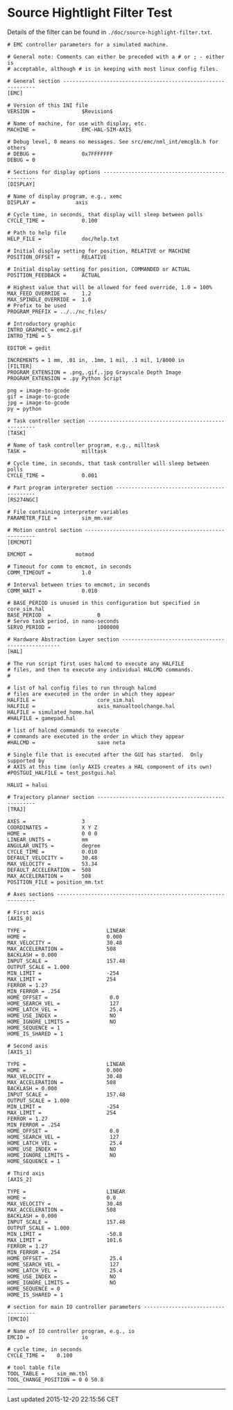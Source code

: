 Source Hightlight Filter Test
=============================

Details of the filter can be found in `./doc/source-highlight-filter.txt`.

    # EMC controller parameters for a simulated machine.

    # General note: Comments can either be preceded with a # or ; - either is
    # acceptable, although # is in keeping with most linux config files.

    # General section -------------------------------------------------------------
    [EMC]

    # Version of this INI file
    VERSION =               $Revision$

    # Name of machine, for use with display, etc.
    MACHINE =               EMC-HAL-SIM-AXIS

    # Debug level, 0 means no messages. See src/emc/nml_int/emcglb.h for others
    # DEBUG =               0x7FFFFFFF
    DEBUG = 0

    # Sections for display options ------------------------------------------------
    [DISPLAY]

    # Name of display program, e.g., xemc
    DISPLAY =             axis

    # Cycle time, in seconds, that display will sleep between polls
    CYCLE_TIME =            0.100

    # Path to help file
    HELP_FILE =             doc/help.txt

    # Initial display setting for position, RELATIVE or MACHINE
    POSITION_OFFSET =       RELATIVE

    # Initial display setting for position, COMMANDED or ACTUAL
    POSITION_FEEDBACK =     ACTUAL

    # Highest value that will be allowed for feed override, 1.0 = 100%
    MAX_FEED_OVERRIDE =     1.2
    MAX_SPINDLE_OVERRIDE =  1.0
    # Prefix to be used
    PROGRAM_PREFIX = ../../nc_files/

    # Introductory graphic
    INTRO_GRAPHIC = emc2.gif
    INTRO_TIME = 5

    EDITOR = gedit

    INCREMENTS = 1 mm, .01 in, .1mm, 1 mil, .1 mil, 1/8000 in
    [FILTER]
    PROGRAM_EXTENSION = .png,.gif,.jpg Grayscale Depth Image
    PROGRAM_EXTENSION = .py Python Script

    png = image-to-gcode
    gif = image-to-gcode
    jpg = image-to-gcode
    py = python

    # Task controller section -----------------------------------------------------
    [TASK]

    # Name of task controller program, e.g., milltask
    TASK =                  milltask

    # Cycle time, in seconds, that task controller will sleep between polls
    CYCLE_TIME =            0.001

    # Part program interpreter section --------------------------------------------
    [RS274NGC]

    # File containing interpreter variables
    PARAMETER_FILE =        sim_mm.var

    # Motion control section ------------------------------------------------------
    [EMCMOT]

    EMCMOT =              motmod

    # Timeout for comm to emcmot, in seconds
    COMM_TIMEOUT =          1.0

    # Interval between tries to emcmot, in seconds
    COMM_WAIT =             0.010

    # BASE_PERIOD is unused in this configuration but specified in core_sim.hal
    BASE_PERIOD  =               0
    # Servo task period, in nano-seconds
    SERVO_PERIOD =               1000000

    # Hardware Abstraction Layer section --------------------------------------------------
    [HAL]

    # The run script first uses halcmd to execute any HALFILE
    # files, and then to execute any individual HALCMD commands.
    #

    # list of hal config files to run through halcmd
    # files are executed in the order in which they appear
    HALFILE =                    core_sim.hal
    HALFILE =                    axis_manualtoolchange.hal
    HALFILE = simulated_home.hal
    #HALFILE = gamepad.hal

    # list of halcmd commands to execute
    # commands are executed in the order in which they appear
    #HALCMD =                    save neta

    # Single file that is executed after the GUI has started.  Only supported by
    # AXIS at this time (only AXIS creates a HAL component of its own)
    #POSTGUI_HALFILE = test_postgui.hal

    HALUI = halui

    # Trajectory planner section --------------------------------------------------
    [TRAJ]

    AXES =                  3
    COORDINATES =           X Y Z
    HOME =                  0 0 0
    LINEAR_UNITS =          mm
    ANGULAR_UNITS =         degree
    CYCLE_TIME =            0.010
    DEFAULT_VELOCITY =      30.48
    MAX_VELOCITY =          53.34
    DEFAULT_ACCELERATION =  508
    MAX_ACCELERATION =      508
    POSITION_FILE = position_mm.txt

    # Axes sections ---------------------------------------------------------------

    # First axis
    [AXIS_0]

    TYPE =                          LINEAR
    HOME =                          0.000
    MAX_VELOCITY =                  30.48
    MAX_ACCELERATION =              508
    BACKLASH = 0.000
    INPUT_SCALE =                   157.48
    OUTPUT_SCALE = 1.000
    MIN_LIMIT =                     -254
    MAX_LIMIT =                     254
    FERROR = 1.27
    MIN_FERROR = .254
    HOME_OFFSET =                    0.0
    HOME_SEARCH_VEL =                127
    HOME_LATCH_VEL =                 25.4
    HOME_USE_INDEX =                 NO
    HOME_IGNORE_LIMITS =             NO
    HOME_SEQUENCE = 1
    HOME_IS_SHARED = 1

    # Second axis
    [AXIS_1]

    TYPE =                          LINEAR
    HOME =                          0.000
    MAX_VELOCITY =                  30.48
    MAX_ACCELERATION =              508
    BACKLASH = 0.000
    INPUT_SCALE =                   157.48
    OUTPUT_SCALE = 1.000
    MIN_LIMIT =                     -254
    MAX_LIMIT =                     254
    FERROR = 1.27
    MIN_FERROR = .254
    HOME_OFFSET =                    0.0
    HOME_SEARCH_VEL =                127
    HOME_LATCH_VEL =                 25.4
    HOME_USE_INDEX =                 NO
    HOME_IGNORE_LIMITS =             NO
    HOME_SEQUENCE = 1

    # Third axis
    [AXIS_2]

    TYPE =                          LINEAR
    HOME =                          0.0
    MAX_VELOCITY =                  30.48
    MAX_ACCELERATION =              508
    BACKLASH = 0.000
    INPUT_SCALE =                   157.48
    OUTPUT_SCALE = 1.000
    MIN_LIMIT =                     -50.8
    MAX_LIMIT =                     101.6
    FERROR = 1.27
    MIN_FERROR = .254
    HOME_OFFSET =                    25.4
    HOME_SEARCH_VEL =                127
    HOME_LATCH_VEL =                 25.4
    HOME_USE_INDEX =                 NO
    HOME_IGNORE_LIMITS =             NO
    HOME_SEQUENCE = 0
    HOME_IS_SHARED = 1

    # section for main IO controller parameters -----------------------------------
    [EMCIO]

    # Name of IO controller program, e.g., io
    EMCIO =                 io

    # cycle time, in seconds
    CYCLE_TIME =    0.100

    # tool table file
    TOOL_TABLE =    sim_mm.tbl
    TOOL_CHANGE_POSITION = 0 0 50.8

------------------------------------------------------------------------

Last updated 2015-12-20 22:15:56 CET


